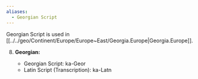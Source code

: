 ```yaml
---
aliases:
  - Georgian Script
---
```

Georgian Script is used in [[../../geo/Continent/Europe/Europe~East/Georgia.Europe|Georgia.Europe]]. 

8. **Georgian:**
    
    - Georgian Script: ka-Geor
    - Latin Script (Transcription): ka-Latn


